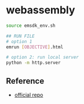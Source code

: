# webassembly

```bash
source emsdk_env.sh

## RUN FILE
# option 1
emrun [OBJECTIVE].html

# option 2: run local server
python -m http.server
```

## Reference

- [official repo](https://github.com/cggallant/WebAssembly-in-Action)
